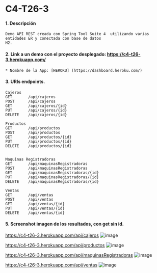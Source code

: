 # C4-T26-3

#### 1. Descripción
```
Demo API REST creada con Spring Tool Suite 4  utilizando varias entidades ER y conectada con base de datos 
H2.
```

#### 2. Link a un demo con el proyecto desplegado: https://c4-t26-3.herokuapp.com/

```
* Nombre de la App: [HEROKU] (https://dashboard.heroku.com/)
```
#### 3. URIs endpoints.
```
Cajeros
GET       /api/cajeros
POST      /api/cajeros
GET       /api/cajeros/{id}
PUT       /api/cajeros/{id}
DELETE    /api/cajeros/{id}

Productos
GET       /api/productos
POST      /api/productos
GET       /api/productos/{id}
PUT       /api/productos/{id}
DELETE    /api/productos/{id}


Maquinas Registradoras
GET       /api/maquinasRegistradoras
POST      /api/maquinasRegistradoras
GET       /api/maquinasRegistradoras/{id}
PUT       /api/maquinasRegistradoras/{id}
DELETE    /api/maquinasRegistradoras/{id}

Ventas
GET       /api/ventas
POST      /api/ventas
GET       /api/ventas/{id}
PUT       /api/ventas/{id}
DELETE    /api/ventas/{id}
```

#### 5. Screenshot imagen de los resultados, con get sin id.

https://c4-t26-3.herokuapp.com/api/cajeros
![image](https://user-images.githubusercontent.com/55554433/185461489-b0609edd-a2ea-48c1-be11-7d03d59c1437.png)

https://c4-t26-3.herokuapp.com/api/productos
![image](https://user-images.githubusercontent.com/55554433/185461718-f05eb1f4-22ea-479a-82ec-98285c704764.png)

https://c4-t26-3.herokuapp.com/api/maquinasRegistradoras
![image](https://user-images.githubusercontent.com/55554433/185462145-4fa4babb-7b42-4dc3-8aa1-8e534fba6e7a.png)

https://c4-t26-3.herokuapp.com/api/ventas
![image](https://user-images.githubusercontent.com/55554433/185462310-c3a96780-eba1-4d55-9aa3-0ab9b11a76ff.png)



